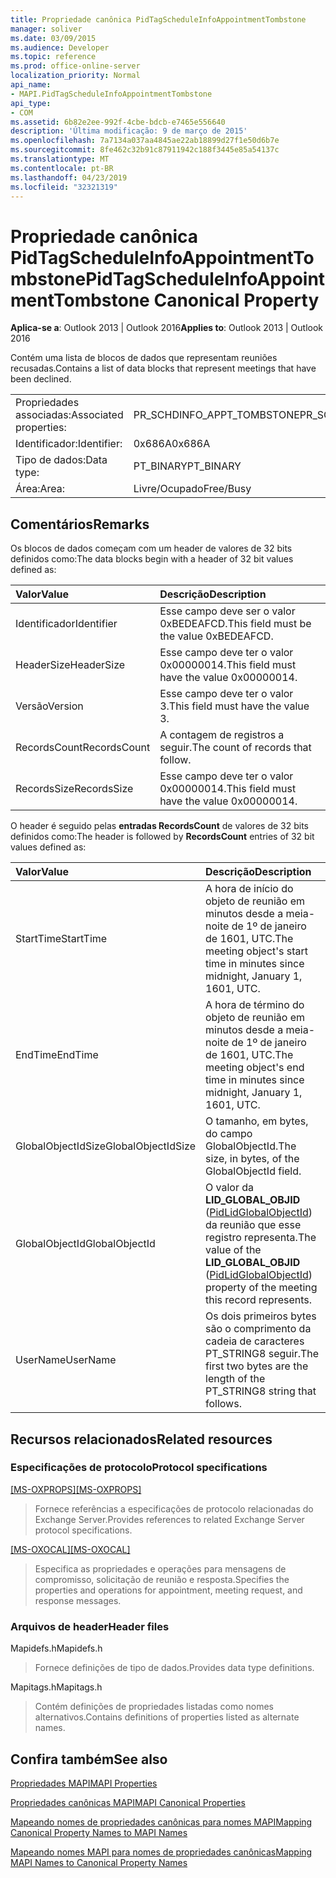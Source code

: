 ```yaml
---
title: Propriedade canônica PidTagScheduleInfoAppointmentTombstone
manager: soliver
ms.date: 03/09/2015
ms.audience: Developer
ms.topic: reference
ms.prod: office-online-server
localization_priority: Normal
api_name:
- MAPI.PidTagScheduleInfoAppointmentTombstone
api_type:
- COM
ms.assetid: 6b82e2ee-992f-4cbe-bdcb-e7465e556640
description: 'Última modificação: 9 de março de 2015'
ms.openlocfilehash: 7a7134a037aa4845ae22ab18899d27f1e50d6b7e
ms.sourcegitcommit: 8fe462c32b91c87911942c188f3445e85a54137c
ms.translationtype: MT
ms.contentlocale: pt-BR
ms.lasthandoff: 04/23/2019
ms.locfileid: "32321319"
---
```

# <a name="pidtagscheduleinfoappointmenttombstone-canonical-property"></a><span data-ttu-id="d7b55-103">Propriedade canônica PidTagScheduleInfoAppointmentTombstone</span><span class="sxs-lookup"><span data-stu-id="d7b55-103">PidTagScheduleInfoAppointmentTombstone Canonical Property</span></span>

  
  
<span data-ttu-id="d7b55-104">**Aplica-se a**: Outlook 2013 | Outlook 2016</span><span class="sxs-lookup"><span data-stu-id="d7b55-104">**Applies to**: Outlook 2013 | Outlook 2016</span></span> 
  
<span data-ttu-id="d7b55-105">Contém uma lista de blocos de dados que representam reuniões recusadas.</span><span class="sxs-lookup"><span data-stu-id="d7b55-105">Contains a list of data blocks that represent meetings that have been declined.</span></span>
  
|||
|:-----|:-----|
|<span data-ttu-id="d7b55-106">Propriedades associadas:</span><span class="sxs-lookup"><span data-stu-id="d7b55-106">Associated properties:</span></span>  <br/> |<span data-ttu-id="d7b55-107">PR_SCHDINFO_APPT_TOMBSTONE</span><span class="sxs-lookup"><span data-stu-id="d7b55-107">PR_SCHDINFO_APPT_TOMBSTONE</span></span>  <br/> |
|<span data-ttu-id="d7b55-108">Identificador:</span><span class="sxs-lookup"><span data-stu-id="d7b55-108">Identifier:</span></span>  <br/> |<span data-ttu-id="d7b55-109">0x686A</span><span class="sxs-lookup"><span data-stu-id="d7b55-109">0x686A</span></span>  <br/> |
|<span data-ttu-id="d7b55-110">Tipo de dados:</span><span class="sxs-lookup"><span data-stu-id="d7b55-110">Data type:</span></span>  <br/> |<span data-ttu-id="d7b55-111">PT_BINARY</span><span class="sxs-lookup"><span data-stu-id="d7b55-111">PT_BINARY</span></span>  <br/> |
|<span data-ttu-id="d7b55-112">Área:</span><span class="sxs-lookup"><span data-stu-id="d7b55-112">Area:</span></span>  <br/> |<span data-ttu-id="d7b55-113">Livre/Ocupado</span><span class="sxs-lookup"><span data-stu-id="d7b55-113">Free/Busy</span></span>  <br/> |
   
## <a name="remarks"></a><span data-ttu-id="d7b55-114">Comentários</span><span class="sxs-lookup"><span data-stu-id="d7b55-114">Remarks</span></span>

<span data-ttu-id="d7b55-115">Os blocos de dados começam com um header de valores de 32 bits definidos como:</span><span class="sxs-lookup"><span data-stu-id="d7b55-115">The data blocks begin with a header of 32 bit values defined as:</span></span>
  
|<span data-ttu-id="d7b55-116">**Valor**</span><span class="sxs-lookup"><span data-stu-id="d7b55-116">**Value**</span></span>|<span data-ttu-id="d7b55-117">**Descrição**</span><span class="sxs-lookup"><span data-stu-id="d7b55-117">**Description**</span></span>|
|:-----|:-----|
|<span data-ttu-id="d7b55-118">Identificador</span><span class="sxs-lookup"><span data-stu-id="d7b55-118">Identifier</span></span>  <br/> |<span data-ttu-id="d7b55-119">Esse campo deve ser o valor 0xBEDEAFCD.</span><span class="sxs-lookup"><span data-stu-id="d7b55-119">This field must be the value 0xBEDEAFCD.</span></span>  <br/> |
|<span data-ttu-id="d7b55-120">HeaderSize</span><span class="sxs-lookup"><span data-stu-id="d7b55-120">HeaderSize</span></span>  <br/> |<span data-ttu-id="d7b55-121">Esse campo deve ter o valor 0x00000014.</span><span class="sxs-lookup"><span data-stu-id="d7b55-121">This field must have the value 0x00000014.</span></span>  <br/> |
|<span data-ttu-id="d7b55-122">Versão</span><span class="sxs-lookup"><span data-stu-id="d7b55-122">Version</span></span>  <br/> |<span data-ttu-id="d7b55-123">Esse campo deve ter o valor 3.</span><span class="sxs-lookup"><span data-stu-id="d7b55-123">This field must have the value 3.</span></span>  <br/> |
|<span data-ttu-id="d7b55-124">RecordsCount</span><span class="sxs-lookup"><span data-stu-id="d7b55-124">RecordsCount</span></span>  <br/> |<span data-ttu-id="d7b55-125">A contagem de registros a seguir.</span><span class="sxs-lookup"><span data-stu-id="d7b55-125">The count of records that follow.</span></span>  <br/> |
|<span data-ttu-id="d7b55-126">RecordsSize</span><span class="sxs-lookup"><span data-stu-id="d7b55-126">RecordsSize</span></span>  <br/> |<span data-ttu-id="d7b55-127">Esse campo deve ter o valor 0x00000014.</span><span class="sxs-lookup"><span data-stu-id="d7b55-127">This field must have the value 0x00000014.</span></span>  <br/> |
   
<span data-ttu-id="d7b55-128">O header é seguido pelas **entradas RecordsCount** de valores de 32 bits definidos como:</span><span class="sxs-lookup"><span data-stu-id="d7b55-128">The header is followed by **RecordsCount** entries of 32 bit values defined as:</span></span> 
  
|<span data-ttu-id="d7b55-129">**Valor**</span><span class="sxs-lookup"><span data-stu-id="d7b55-129">**Value**</span></span>|<span data-ttu-id="d7b55-130">**Descrição**</span><span class="sxs-lookup"><span data-stu-id="d7b55-130">**Description**</span></span>|
|:-----|:-----|
|<span data-ttu-id="d7b55-131">StartTime</span><span class="sxs-lookup"><span data-stu-id="d7b55-131">StartTime</span></span>  <br/> |<span data-ttu-id="d7b55-132">A hora de início do objeto de reunião em minutos desde a meia-noite de 1º de janeiro de 1601, UTC.</span><span class="sxs-lookup"><span data-stu-id="d7b55-132">The meeting object's start time in minutes since midnight, January 1, 1601, UTC.</span></span>  <br/> |
|<span data-ttu-id="d7b55-133">EndTime</span><span class="sxs-lookup"><span data-stu-id="d7b55-133">EndTime</span></span>  <br/> |<span data-ttu-id="d7b55-134">A hora de término do objeto de reunião em minutos desde a meia-noite de 1º de janeiro de 1601, UTC.</span><span class="sxs-lookup"><span data-stu-id="d7b55-134">The meeting object's end time in minutes since midnight, January 1, 1601, UTC.</span></span>  <br/> |
|<span data-ttu-id="d7b55-135">GlobalObjectIdSize</span><span class="sxs-lookup"><span data-stu-id="d7b55-135">GlobalObjectIdSize</span></span>  <br/> |<span data-ttu-id="d7b55-136">O tamanho, em bytes, do campo GlobalObjectId.</span><span class="sxs-lookup"><span data-stu-id="d7b55-136">The size, in bytes, of the GlobalObjectId field.</span></span>  <br/> |
|<span data-ttu-id="d7b55-137">GlobalObjectId</span><span class="sxs-lookup"><span data-stu-id="d7b55-137">GlobalObjectId</span></span>  <br/> |<span data-ttu-id="d7b55-138">O valor da **LID_GLOBAL_OBJID** ([PidLidGlobalObjectId](pidlidglobalobjectid-canonical-property.md)) da reunião que esse registro representa.</span><span class="sxs-lookup"><span data-stu-id="d7b55-138">The value of the **LID_GLOBAL_OBJID** ([PidLidGlobalObjectId](pidlidglobalobjectid-canonical-property.md)) property of the meeting this record represents.</span></span>  <br/> |
|<span data-ttu-id="d7b55-139">UserName</span><span class="sxs-lookup"><span data-stu-id="d7b55-139">UserName</span></span>  <br/> |<span data-ttu-id="d7b55-140">Os dois primeiros bytes são o comprimento da cadeia de caracteres PT_STRING8 seguir.</span><span class="sxs-lookup"><span data-stu-id="d7b55-140">The first two bytes are the length of the PT_STRING8 string that follows.</span></span>  <br/> |
   
## <a name="related-resources"></a><span data-ttu-id="d7b55-141">Recursos relacionados</span><span class="sxs-lookup"><span data-stu-id="d7b55-141">Related resources</span></span>

### <a name="protocol-specifications"></a><span data-ttu-id="d7b55-142">Especificações de protocolo</span><span class="sxs-lookup"><span data-stu-id="d7b55-142">Protocol specifications</span></span>

<span data-ttu-id="d7b55-143">[[MS-OXPROPS]](https://msdn.microsoft.com/library/f6ab1613-aefe-447d-a49c-18217230b148%28Office.15%29.aspx)</span><span class="sxs-lookup"><span data-stu-id="d7b55-143">[[MS-OXPROPS]](https://msdn.microsoft.com/library/f6ab1613-aefe-447d-a49c-18217230b148%28Office.15%29.aspx)</span></span>
  
> <span data-ttu-id="d7b55-144">Fornece referências a especificações de protocolo relacionadas do Exchange Server.</span><span class="sxs-lookup"><span data-stu-id="d7b55-144">Provides references to related Exchange Server protocol specifications.</span></span>
    
<span data-ttu-id="d7b55-145">[[MS-OXOCAL]](https://msdn.microsoft.com/library/09861fde-c8e4-4028-9346-e7c214cfdba1%28Office.15%29.aspx)</span><span class="sxs-lookup"><span data-stu-id="d7b55-145">[[MS-OXOCAL]](https://msdn.microsoft.com/library/09861fde-c8e4-4028-9346-e7c214cfdba1%28Office.15%29.aspx)</span></span>
  
> <span data-ttu-id="d7b55-146">Especifica as propriedades e operações para mensagens de compromisso, solicitação de reunião e resposta.</span><span class="sxs-lookup"><span data-stu-id="d7b55-146">Specifies the properties and operations for appointment, meeting request, and response messages.</span></span>
    
### <a name="header-files"></a><span data-ttu-id="d7b55-147">Arquivos de header</span><span class="sxs-lookup"><span data-stu-id="d7b55-147">Header files</span></span>

<span data-ttu-id="d7b55-148">Mapidefs.h</span><span class="sxs-lookup"><span data-stu-id="d7b55-148">Mapidefs.h</span></span>
  
> <span data-ttu-id="d7b55-149">Fornece definições de tipo de dados.</span><span class="sxs-lookup"><span data-stu-id="d7b55-149">Provides data type definitions.</span></span>
    
<span data-ttu-id="d7b55-150">Mapitags.h</span><span class="sxs-lookup"><span data-stu-id="d7b55-150">Mapitags.h</span></span>
  
> <span data-ttu-id="d7b55-151">Contém definições de propriedades listadas como nomes alternativos.</span><span class="sxs-lookup"><span data-stu-id="d7b55-151">Contains definitions of properties listed as alternate names.</span></span>
    
## <a name="see-also"></a><span data-ttu-id="d7b55-152">Confira também</span><span class="sxs-lookup"><span data-stu-id="d7b55-152">See also</span></span>



[<span data-ttu-id="d7b55-153">Propriedades MAPI</span><span class="sxs-lookup"><span data-stu-id="d7b55-153">MAPI Properties</span></span>](mapi-properties.md)
  
[<span data-ttu-id="d7b55-154">Propriedades canônicas MAPI</span><span class="sxs-lookup"><span data-stu-id="d7b55-154">MAPI Canonical Properties</span></span>](mapi-canonical-properties.md)
  
[<span data-ttu-id="d7b55-155">Mapeando nomes de propriedades canônicas para nomes MAPI</span><span class="sxs-lookup"><span data-stu-id="d7b55-155">Mapping Canonical Property Names to MAPI Names</span></span>](mapping-canonical-property-names-to-mapi-names.md)
  
[<span data-ttu-id="d7b55-156">Mapeando nomes MAPI para nomes de propriedades canônicas</span><span class="sxs-lookup"><span data-stu-id="d7b55-156">Mapping MAPI Names to Canonical Property Names</span></span>](mapping-mapi-names-to-canonical-property-names.md)

